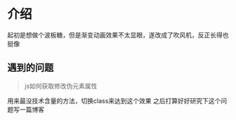 # 介绍
起初是想做个波板糖，但是渐变动画效果不太显眼，遂改成了吹风机，反正长得也挺像

## 遇到的问题
> js如何获取修改伪元素属性

用来最没技术含量的方法，切换class来达到这个效果
之后打算好好研究下这个问题写一篇博客